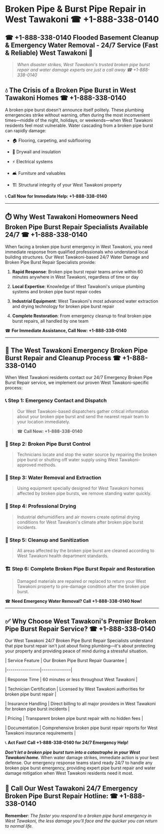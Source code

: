 # Broken Pipe & Burst Pipe Repair in West Tawakoni ☎ +1-888-338-0140  
## ☎ +1-888-338-0140 Flooded Basement Cleanup & Emergency Water Removal - 24/7 Service (Fast & Reliable) West Tawakoni 🚨  

> *When disaster strikes, West Tawakoni's trusted broken pipe burst repair and water damage experts are just a call away ☎ +1-888-338-0140*  

## 💧 The Crisis of a Broken Pipe Burst in West Tawakoni Homes ☎ +1-888-338-0140  

A broken pipe burst doesn't announce itself politely. These plumbing emergencies strike without warning, often during the most inconvenient times—middle of the night, holidays, or weekends—when West Tawakoni residents feel most vulnerable. Water cascading from a broken pipe burst can rapidly damage:  

* 🏠 Flooring, carpeting, and subflooring  
* 🧱 Drywall and insulation  
* ⚡ Electrical systems  
* 🛋️ Furniture and valuables  
* 🏗️ Structural integrity of your West Tawakoni property  

📞 **Call Now for Immediate Help: +1-888-338-0140**  

---  

## ⏱️ Why West Tawakoni Homeowners Need Broken Pipe Burst Repair Specialists Available 24/7 ☎ +1-888-338-0140  

When facing a broken pipe burst emergency in West Tawakoni, you need immediate response from qualified professionals who understand local building structures. Our West Tawakoni-based 24/7 Water Damage and Broken Pipe Burst Repair Specialists provide:  

1. **Rapid Response**: Broken pipe burst repair teams arrive within 60 minutes anywhere in West Tawakoni, regardless of time or day  
2. **Local Expertise**: Knowledge of West Tawakoni's unique plumbing systems and broken pipe burst repair codes  
3. **Industrial Equipment**: West Tawakoni's most advanced water extraction and drying technology for broken pipe burst repair  
4. **Complete Restoration**: From emergency cleanup to final broken pipe burst repairs, all handled by one team  

☎ **For Immediate Assistance, Call Now: +1-888-338-0140**  

---  

## 🔧 The West Tawakoni Emergency Broken Pipe Burst Repair and Cleanup Process ☎ +1-888-338-0140  

When West Tawakoni residents contact our 24/7 Emergency Broken Pipe Burst Repair service, we implement our proven West Tawakoni-specific process:  

### 📞 Step 1: Emergency Contact and Dispatch  
> Our West Tawakoni-based dispatchers gather critical information about your broken pipe burst and send the nearest repair team to your location immediately.  
> ☎ **Call Now: +1-888-338-0140**  

### 🚿 Step 2: Broken Pipe Burst Control  
> Technicians locate and stop the water source by repairing the broken pipe burst or shutting off water supply using West Tawakoni-approved methods.  

### 🌊 Step 3: Water Removal and Extraction  
> Using equipment specially designed for West Tawakoni homes affected by broken pipe bursts, we remove standing water quickly.  

### 💨 Step 4: Professional Drying  
> Industrial dehumidifiers and air movers create optimal drying conditions for West Tawakoni's climate after broken pipe burst incidents.  

### 🧼 Step 5: Cleanup and Sanitization  
> All areas affected by the broken pipe burst are cleaned according to West Tawakoni health department standards.  

### 🏗️ Step 6: Complete Broken Pipe Burst Repair and Restoration  
> Damaged materials are repaired or replaced to return your West Tawakoni property to pre-damage condition after the broken pipe burst.  

☎ **Need Emergency Water Removal? Call +1-888-338-0140 Now!**  

---  

## ✅ Why Choose West Tawakoni's Premier Broken Pipe Burst Repair Service? ☎ +1-888-338-0140  

Our West Tawakoni 24/7 Broken Pipe Burst Repair Specialists understand that pipe burst repair isn't just about fixing plumbing—it's about protecting your property and providing peace of mind during a stressful situation.  

| Service Feature | Our Broken Pipe Burst Repair Guarantee |  
|-----------------|---------------|  
| Response Time | 60 minutes or less throughout West Tawakoni |  
| Technician Certification | Licensed by West Tawakoni authorities for broken pipe burst repair |  
| Insurance Handling | Direct billing to all major providers in West Tawakoni for broken pipe burst incidents |  
| Pricing | Transparent broken pipe burst repair with no hidden fees |  
| Documentation | Comprehensive broken pipe burst repair reports for West Tawakoni insurance requirements |  

📞 **Act Fast! Call +1-888-338-0140 for 24/7 Emergency Help!**  

***Don't let a broken pipe burst turn into a catastrophe in your West Tawakoni home.*** When water damage strikes, immediate action is your best defense. Our emergency response teams stand ready 24/7 to handle any broken pipe burst emergency, providing expert pipe burst repair and water damage mitigation when West Tawakoni residents need it most.  

## 📱 Call Our West Tawakoni 24/7 Emergency Broken Pipe Burst Repair Hotline: ☎ +1-888-338-0140  

**Remember**: *The faster you respond to a broken pipe burst emergency in West Tawakoni, the less damage you'll face and the quicker you can return to normal life.*